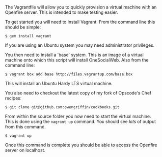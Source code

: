 

The Vagrantfile will allow you to quickly provision a virtual machine with an Openfire server. This is intended to make testing easier.

To get started you will need to install Vagrant. From the command line this should be simple:

    $ gem install vagrant
    
If you are using an Ubuntu system you may need administrator privileges.

You then need to install a 'base' system. This is an image of a virtual machine onto which this script will install OneSocialWeb. Also from the command line:

    $ vagrant box add base http://files.vagrantup.com/base.box
    
This will install an Ubuntu Hardy LTS virtual machine.

You also need to checkout the latest copy of my fork of Opscode's Chef recipes:

    $ git clone git@github.com:owengriffin/cookbooks.git

From within the source folder you now need to start the virtual machine. This is done using the `vagrant up` command. You should see _lots_ of output from this command.

    $ vagrant up
    
Once this command is complete you should be able to access the Openfire server on localhost. 
